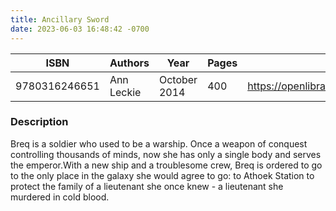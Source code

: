 ```yaml
---
title: Ancillary Sword
date: 2023-06-03 16:48:42 -0700
---
```


| ISBN        | Authors      | Year    | Pages    | URL   |
| ----------- | ------------ | ------- | -------- | ----- |
| 9780316246651  | Ann Leckie| October 2014| 400|https://openlibrary.org/books/OL25631967M/Ancillary_Sword|    

### Description
Breq is a soldier who used to be a warship. Once a weapon of conquest controlling thousands of minds, now she has only a single body and serves the emperor.With a new ship and a troublesome crew, Breq is ordered to go to the only place in the galaxy she would agree to go: to Athoek Station to protect the family of a lieutenant she once knew - a lieutenant she murdered in cold blood.